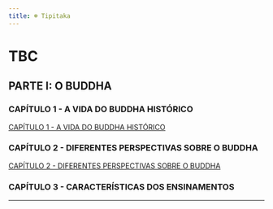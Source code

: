 ```yaml
---
title: ☸ Tipitaka
---
```

  

# TBC

## PARTE I: O BUDDHA

### CAPÍTULO 1 - A VIDA DO BUDDHA HISTÓRICO
[CAPÍTULO 1 - A VIDA DO BUDDHA HISTÓRICO](CAPÍTULO%201%20-%20A%20VIDA%20DO%20BUDDHA%20HISTÓRICO.md)

### CAPÍTULO 2 - DIFERENTES PERSPECTIVAS SOBRE O BUDDHA
[CAPÍTULO 2 - DIFERENTES PERSPECTIVAS SOBRE O BUDDHA](CAPÍTULO%202%20-%20DIFERENTES%20PERSPECTIVAS%20SOBRE%20O%20BUDDHA.md)

### CAPÍTULO 3 - CARACTERÍSTICAS DOS ENSINAMENTOS

  

---


